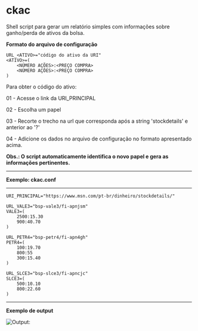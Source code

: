 # ckac
Shell script para gerar um relatório simples com informações sobre ganho/perda de ativos da bolsa.

**Formato do arquivo de configuração**

	URL_<ATIVO>="código do ativo da URI" 
	<ATIVO>=(
		<NÚMERO AÇÕES>:<PREÇO COMPRA>
		<NÚMERO AÇÕES>:<PREÇO COMPRA>
	)

Para obter o código do ativo:

01 - Acesse o link da URI_PRINCIPAL

02 - Escolha um papel

03 - Recorte o trecho na url que corresponda após a string 'stockdetails' e anterior ao '?'

04 - Adicione os dados no arquivo de configuração no formato apresentado acima.

**Obs.: O script automaticamente identifica o novo papel e gera as informações pertinentes.**

----

**Exemplo: ckac.conf**

----
	URI_PRINCIPAL="https://www.msn.com/pt-br/dinheiro/stockdetails/"

	URL_VALE3="bsp-vale3/fi-apnjsm" 
	VALE3=(
		2500:15.30
		900:40.70
	)

	URL_PETR4="bsp-petr4/fi-apn4gh"
	PETR4=(
		100:19.70
		800:55
		300:15.40
	)

	URL_SLCE3="bsp-slce3/fi-apncjc"
	SLCE3=(
		500:10.10
		800:22.60
	)

----

**Exemplo de output**

![Output:](https://i.pstorage.space/i/wK2PelAe0/original_01.png)
